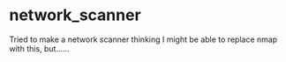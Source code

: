 # network_scanner
Tried to make a network scanner thinking I might be able to replace nmap with this, but......
